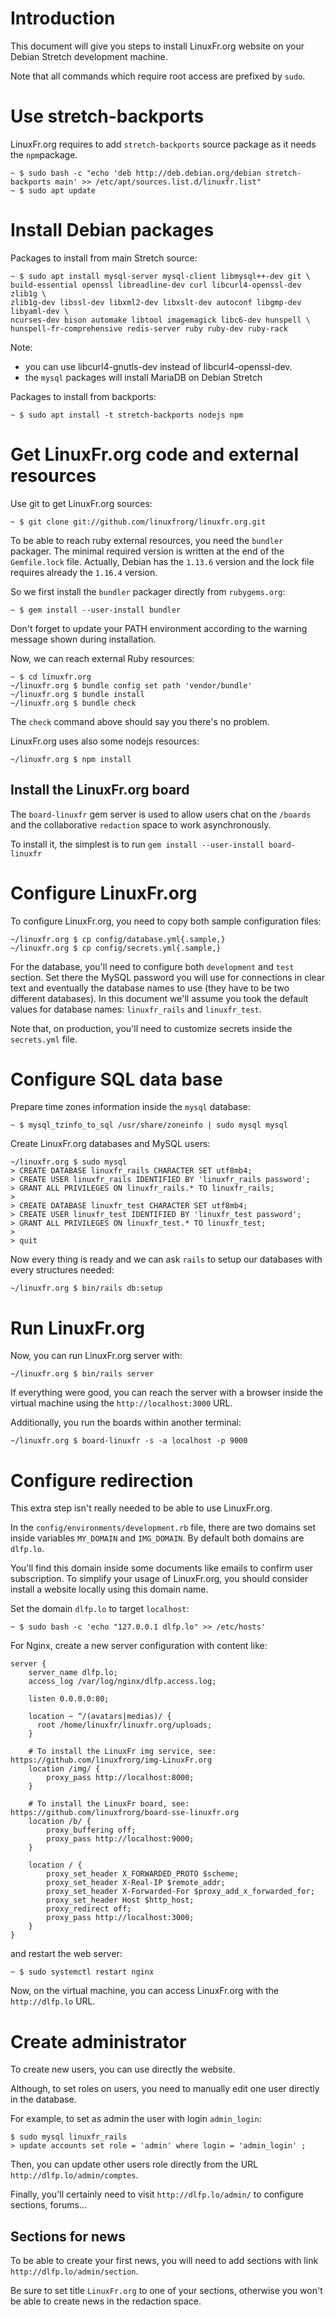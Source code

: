 # Introduction

This document will give you steps to install LinuxFr.org website on your
Debian Stretch development machine.

Note that all commands which require root access are prefixed by `sudo`.

# Use stretch-backports

LinuxFr.org requires to add `stretch-backports` source package as it
needs the `npm`package.

```
~ $ sudo bash -c "echo 'deb http://deb.debian.org/debian stretch-backports main' >> /etc/apt/sources.list.d/linuxfr.list"
~ $ sudo apt update
```

# Install Debian packages

Packages to install from main Stretch source:

```
~ $ sudo apt install mysql-server mysql-client libmysql++-dev git \
build-essential openssl libreadline-dev curl libcurl4-openssl-dev zlib1g \
zlib1g-dev libssl-dev libxml2-dev libxslt-dev autoconf libgmp-dev libyaml-dev \
ncurses-dev bison automake libtool imagemagick libc6-dev hunspell \
hunspell-fr-comprehensive redis-server ruby ruby-dev ruby-rack
```

Note:
  * you can use libcurl4-gnutls-dev instead of libcurl4-openssl-dev.
  * the `mysql` packages will install MariaDB on Debian Stretch

Packages to install from backports:

```
~ $ sudo apt install -t stretch-backports nodejs npm
```

# Get LinuxFr.org code and external resources

Use git to get LinuxFr.org sources:

```
~ $ git clone git://github.com/linuxfrorg/linuxfr.org.git
```

To be able to reach ruby external resources, you need the `bundler` packager.
The minimal required version is written at the end of the `Gemfile.lock` file.
Actually, Debian has the `1.13.6` version and the lock file requires already
the `1.16.4` version.

So we first install the `bundler` packager directly from `rubygems.org`:

```
~ $ gem install --user-install bundler
```

Don't forget to update your PATH environment according to the warning message
shown during installation.

Now, we can reach external Ruby resources:

```
~ $ cd linuxfr.org
~/linuxfr.org $ bundle config set path 'vendor/bundle'
~/linuxfr.org $ bundle install
~/linuxfr.org $ bundle check
```

The `check` command above should say you there's no problem.

LinuxFr.org uses also some nodejs resources:

```
~/linuxfr.org $ npm install
```

## Install the LinuxFr.org board

The `board-linuxfr` gem server is used to allow users chat on the `/boards` and
the collaborative `redaction` space to work asynchronously.

To install it, the simplest is to run `gem install --user-install board-linuxfr`

# Configure LinuxFr.org

To configure LinuxFr.org, you need to copy both sample configuration files:

```
~/linuxfr.org $ cp config/database.yml{.sample,}
~/linuxfr.org $ cp config/secrets.yml{.sample,}
```

For the database, you'll need to configure both `development` and `test`
section.
Set there the MySQL password you will use for connections in clear text and
eventually the database names to use (they have to be two different databases).
In this document we'll assume you took the default values for database names:
`linuxfr_rails` and `linuxfr_test`.

Note that, on production, you'll need to customize secrets inside
the `secrets.yml` file.

# Configure SQL data base

Prepare time zones information inside the `mysql` database:

```
~ $ mysql_tzinfo_to_sql /usr/share/zoneinfo | sudo mysql mysql
```

Create LinuxFr.org databases and MySQL users:

```
~/linuxfr.org $ sudo mysql
> CREATE DATABASE linuxfr_rails CHARACTER SET utf8mb4;
> CREATE USER linuxfr_rails IDENTIFIED BY 'linuxfr_rails password';
> GRANT ALL PRIVILEGES ON linuxfr_rails.* TO linuxfr_rails;
>
> CREATE DATABASE linuxfr_test CHARACTER SET utf8mb4;
> CREATE USER linuxfr_test IDENTIFIED BY 'linuxfr_test password';
> GRANT ALL PRIVILEGES ON linuxfr_test.* TO linuxfr_test;
>
> quit
```

Now every thing is ready and we can ask `rails` to setup our databases with
every structures needed:

```
~/linuxfr.org $ bin/rails db:setup
```

# Run LinuxFr.org

Now, you can run LinuxFr.org server with:

```
~/linuxfr.org $ bin/rails server
```

If everything were good, you can reach the server with a browser inside the
virtual machine using the `http://localhost:3000` URL.

Additionally, you run the boards within another terminal:

```
~/linuxfr.org $ board-linuxfr -s -a localhost -p 9000
```

# Configure redirection

This extra step isn't really needed to be able to use LinuxFr.org.

In the `config/environments/development.rb` file, there are two domains set
inside variables `MY_DOMAIN` and `IMG_DOMAIN`.
By default both domains are `dlfp.lo`.

You'll find this domain inside some documents like emails to confirm user
subscription. To simplify your usage of LinuxFr.org, you should consider
install a website locally using this domain name.

Set the domain `dlfp.lo` to target `localhost`:

```
~ $ sudo bash -c 'echo "127.0.0.1 dlfp.lo" >> /etc/hosts'
```

For Nginx, create a new server configuration with content like:

```
server {
    server_name dlfp.lo;
    access_log /var/log/nginx/dlfp.access.log;

    listen 0.0.0.0:80;

    location ~ ^/(avatars|medias)/ {
      root /home/linuxfr/linuxfr.org/uploads;
    }

    # To install the LinuxFr img service, see: https://github.com/linuxfrorg/img-LinuxFr.org
    location /img/ {
        proxy_pass http://localhost:8000;
    }

    # To install the LinuxFr board, see: https://github.com/linuxfrorg/board-sse-linuxfr.org
    location /b/ {
        proxy_buffering off;
        proxy_pass http://localhost:9000;
    }

    location / {
        proxy_set_header X_FORWARDED_PROTO $scheme;
        proxy_set_header X-Real-IP $remote_addr;
        proxy_set_header X-Forwarded-For $proxy_add_x_forwarded_for;
        proxy_set_header Host $http_host;
        proxy_redirect off;
        proxy_pass http://localhost:3000;
    }
}
```

and restart the web server:

```
~ $ sudo systemctl restart nginx
```

Now, on the virtual machine, you can access LinuxFr.org with the
`http://dlfp.lo` URL.

# Create administrator

To create new users, you can use directly the website.

Although, to set roles on users, you need to manually edit one user directly
in the database.

For example, to set as admin the user with login `admin_login`:

```
$ sudo mysql linuxfr_rails
> update accounts set role = 'admin' where login = 'admin_login' ;
```

Then, you can update other users role directly from the URL
`http://dlfp.lo/admin/comptes`.

Finally, you'll certainly need to visit `http://dlfp.lo/admin/` to
configure sections, forums...

## Sections for news

To be able to create your first news, you will need to add sections with link
`http://dlfp.lo/admin/section`.

Be sure to set title `LinuxFr.org` to one of your sections, otherwise you won't
be able to create news in the redaction space.
